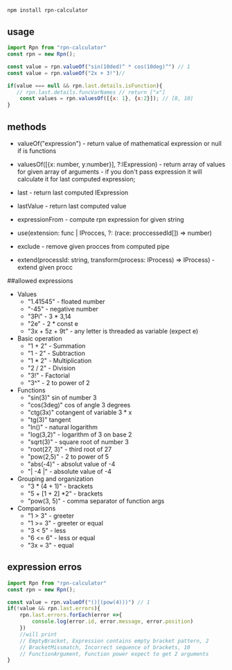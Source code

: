 ##
```
npm install rpn-calculator
```

## usage
```javascript
import Rpn from "rpn-calculator"
const rpn = new Rpn();

const value = rpn.valueOf("sin(10ded)^ * cos(10deg)^") // 1
const value = rpn.valueOf("2x + 3!")//

if(value === null && rpn.last.details.isFunction){
   // rpn.last.details.funcVarNames // return ["x"]
	const values = rpn.valuesOf([{x: 1}, {x:2}]); // [8, 10]
}
```

## methods
- valueOf("expression") - return value of mathematical expression or null if is functions
- valuesOf([{x: number, y:number}], ?:IExpression) - return array of values for given array of arguments - if you don't pass expression it will calculate it for last computed expression;
- last - return last computed IExpression
- lastValue - return last computed value
- expressionFrom - compute rpn expression for given string

-  use(extension: func | IProcces, ?: (race: proccessedId[]) => number)
-  exclude - remove given procces from computed pipe
- extend(processId: string, transform(process: IProcess) => IProcess) -extend given procc

##allowed expressions
- Values
  - "1.41545" - floated number
  - "-45" - negative number
  - "3Pi" - 3 * 3,14
  - "2e" - 2 * const e
  - "3x + 5z + 9t" - any letter is threaded as variable (expect e)
- Basic operation
    - "1 + 2" - Summation
    - "1 - 2" - Subtraction
    - "1 * 2" - Multiplication
    - "2 / 2" - Division
    - "3!" - Factorial 
    - "3^" - 2 to power of 2
- Functions
    - "sin(3)" sin of number 3
    - "cos(3deg)" cos of angle 3 degrees
    - "ctg(3x)" cotangent of variable 3 * x
    - "tg(3)" tangent
    - "ln()" - natural logarithm
    - "log(3,2)" - logarithm of 3 on base 2
    - "sqrt(3)" - square root of number 3
    - "root(27, 3)" - third root of 27
    - "pow(2,5)" - 2 to power of 5
    - "abs(-4)" - absolut value of -4
    - "| -4 |" - absolute value of -4
- Grouping and organization
    - "3 * (4 + 1)" - brackets
    - "5 + [1  + 2] *2" - brackets
    - "pow(3, 5)" - comma separator of function args
- Comparisons
    - "1 > 3" - greeter
    - "1 >= 3" - greeter or equal
    - "3 < 5" - less
    - "6 <= 6" - less or equal
    - "3x = 3" - equal

## expression erros

```javascript
import Rpn from "rpn-calculator"
const rpn = new Rpn();

const value = rpn.valueOf("()[(pow(4)))") // 1
if(!value && rpn.last.errors){
    rpn.last.errors.forEach(error =>{
        console.log(error.id, error.message, error.position)
    })
    //will print 
    // EmptyBracket, Expression contains empty bracket pattern, 2
    // BracketMissmatch, Incorrect sequence of brackets, 10
    // FunctionArgument, Function power expect to get 2 arguments
}
```